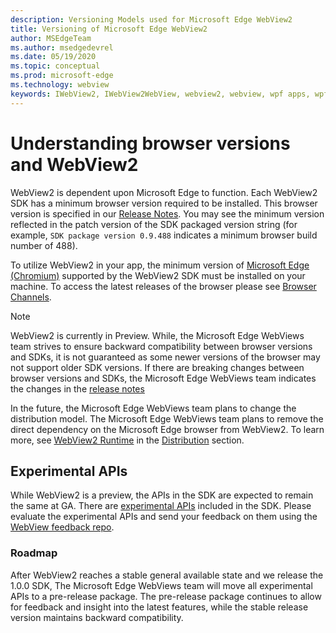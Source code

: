 ```yaml
---
description: Versioning Models used for Microsoft Edge WebView2
title: Versioning of Microsoft Edge WebView2
author: MSEdgeTeam
ms.author: msedgedevrel
ms.date: 05/19/2020
ms.topic: conceptual
ms.prod: microsoft-edge
ms.technology: webview
keywords: IWebView2, IWebView2WebView, webview2, webview, wpf apps, wpf, edge, ICoreWebView2, ICoreWebView2Host, browser control, edge html
---
```


# Understanding browser versions and WebView2  

WebView2 is dependent upon Microsoft Edge to function.  Each WebView2 SDK has a minimum browser version required to be installed.  This browser version is specified in our [Release Notes](../releasenotes.md).  You may see the minimum version reflected in the patch version of the SDK packaged version string \(for example, `SDK package version 0.9.488` indicates a minimum browser build number of 488\).  

To utilize WebView2 in your app, the minimum version of [Microsoft Edge (Chromium)](/microsoft-edge/index) supported by the WebView2 SDK must be installed on your machine.  To access the latest releases of the browser please see [Browser Channels](https://docs.microsoft.com/deployedge/microsoft-edge-channels).  

> [!NOTE]
> WebView2 is currently in Preview.  While, the Microsoft Edge WebViews team strives to ensure backward compatibility between browser versions and SDKs, it is not guaranteed as some newer versions of the browser may not support older SDK versions.  If there are breaking changes between browser versions and SDKs, the Microsoft Edge WebViews team indicates the changes in the [release notes](../releasenotes.md)  

In the future, the Microsoft Edge WebViews team plans to change the distribution model.  The Microsoft Edge WebViews team plans to remove the direct dependency on the Microsoft Edge browser from WebView2.  To learn more, see [WebView2 Runtime]() in the [Distribution]() section.  

## Experimental APIs  

While WebView2 is a preview, the APIs in the SDK are expected to remain the same at GA.  There are [experimental APIs](../reference/win32/0-9-488-reference-webview2.md#experimental) included in the SDK.  Please evaluate the experimental APIs and send your feedback on them using the [WebView feedback repo](https://aka.ms/webviewfeedback).  

### Roadmap

After WebView2 reaches a stable general available state and we release the 1.0.0 SDK, The Microsoft Edge WebViews team will move all experimental APIs to a pre-release package. The pre-release package continues to allow for feedback and insight into the latest features, while the stable release version maintains backward compatibility.

<!--links -->

